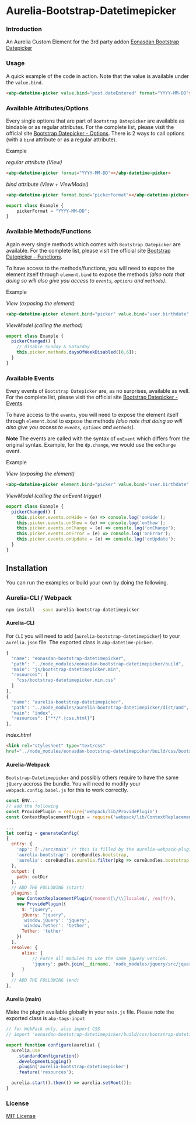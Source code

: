 # Aurelia-Bootstrap-Datetimepicker

### Introduction
An Aurelia Custom Element for the 3rd party addon [Eonasdan Bootstrap Datepicker](https://eonasdan.github.io/bootstrap-datetimepicker/)

### Usage
A quick example of the code in action. Note that the value is available under the `value.bind`.
```html
<abp-datetime-picker value.bind="post.dateEntered" format="YYYY-MM-DD"></abp-datetime-picker>
```

### Available Attributes/Options
Every single options that are part of `Bootstrap Datepicker` are available as bindable or as regular attributes. For the complete list, please visit the official site [Bootstrap Datepicker - Options](http://eonasdan.github.io/bootstrap-datetimepicker/Options/).
There is 2 ways to call options (with a `bind` attribute or as a regular attribute).

Example

_regular attribute (View)_
```html
<abp-datetime-picker format="YYYY-MM-DD"></abp-datetime-picker>
```

_bind attribute (View + ViewModel)_
```html
<abp-datetime-picker format.bind="pickerFormat"></abp-datetime-picker>
```
```javascript
export class Example {
    pickerFormat = "YYYY-MM-DD";
}
```

### Available Methods/Functions
Again every single methods which comes with `Bootstrap Datepicker` are available. For the complete list, please visit the official site [Bootstrap Datepicker - Functions](http://eonasdan.github.io/bootstrap-datetimepicker/Functions/). 

To have access to the methods/functions, you will need to expose the element itself through `element.bind` to expose the methods _(also note that doing so will also give you access to `events`, `options` and `methods`)_. 

Example

_View (exposing the element)_
```html
<abp-datetime-picker element.bind="picker" value.bind="user.birthdate" format="YYYY-MM-DD"></abp-datetime-picker>
```

_ViewModel (calling the method)_
```javascript
export class Example {
  pickerChanged() {
    // disable Sunday & Saturday
    this.picker.methods.daysOfWeekDisabled([0,6]);
  }
}
```

### Available Events
Every events of `Bootstrap Datepicker` are, as no surprises, available as well. For the complete list, please visit the official site [Bootstrap Datepicker - Events](http://eonasdan.github.io/bootstrap-datetimepicker/Events/). 

To have access to the `events`, you will need to expose the element itself through `element.bind` to expose the methods _(also note that doing so will also give you access to `events`, `options` and `methods`)_. 

**Note**
The events are called with the syntax of `onEvent` which differs from the original syntax. Example, for the `dp.change`, we would use the `onChange` event.

Example

_View (exposing the element)_
```html
<abp-datetime-picker element.bind="picker" value.bind="user.birthdate" format="YYYY-MM-DD"></abp-datetime-picker>
```

_ViewModel (calling the onEvent trigger)_
```javascript
export class Example {
  pickerChanged() {
    this.picker.events.onHide = (e) => console.log('onHide');
    this.picker.events.onShow = (e) => console.log('onShow');
    this.picker.events.onChange = (e) => console.log('onChange');
    this.picker.events.onError = (e) => console.log('onError');
    this.picker.events.onUpdate = (e) => console.log('onUpdate');
  }
}
```

## Installation
You can run the examples or build your own by doing the following.

### Aurelia-CLI / Webpack
```bash
npm install --save aurelia-bootstrap-datetimepicker
```
#### Aurelia-CLI
For `CLI` you will need to add (`aurelia-bootstrap-datetimepicker`) to your `aurelia.json` file. The exported class is `abp-datetime-picker`.
```javascript
{
  "name": "eonasdan-bootstrap-datetimepicker",
  "path": "../node_modules/eonasdan-bootstrap-datetimepicker/build",
  "main": "js/bootstrap-datetimepicker.min",
  "resources": [
    "css/bootstrap-datetimepicker.min.css"
  ]
},
{
  "name": "aurelia-bootstrap-datetimepicker",
  "path": "../node_modules/aurelia-bootstrap-datetimepicker/dist/amd",
  "main": "index",
  "resources": ["**/*.{css,html}"]
},
```

_index.html_
```html
<link rel="stylesheet" type="text/css" 
href="../node_modules/eonasdan-bootstrap-datetimepicker/build/css/bootstrap-datetimepicker.min.css">
```

#### Aurelia-Webpack
`Bootstrap-Datetimepicker` and possibly others require to have the same `jQuery` accross the bundle. You will need to modify your `webpack.config.babel.js` for this to work correctly.


```javascript
const ENV...
// add the following 
const ProvidePlugin = require('webpack/lib/ProvidePlugin')
const ContextReplacementPlugin = require('webpack/lib/ContextReplacementPlugin')

...
let config = generateConfig(
{
  entry: {
    'app': ['./src/main' /* this is filled by the aurelia-webpack-plugin */],
    'aurelia-bootstrap': coreBundles.bootstrap,
    'aurelia': coreBundles.aurelia.filter(pkg => coreBundles.bootstrap.indexOf(pkg) === -1)
  },
  output: {
    path: outDir
  },
  // ADD THE FOLLOWING (start)
  plugins: [
    new ContextReplacementPlugin(/moment[\/\\]locale$/, /en|fr/),
    new ProvidePlugin({
      $: "jquery",
      jQuery: "jquery",
      'window.jQuery': 'jquery',
      'window.Tether': 'tether',
      Tether: 'tether'
    })
  ],
  resolve: {
      alias: {
          // Force all modules to use the same jquery version.
          'jquery': path.join(__dirname, 'node_modules/jquery/src/jquery')
      }
  }
  // ADD THE FOLLOWING (end)
},
```

#### Aurelia (main)
Make the plugin available globally in your `main.js` file. Please note the exported class is `abp-tags-input`

```javascript
// for WebPack only, also import CSS 
// import 'eonasdan-bootstrap-datetimepicker/build/css/bootstrap-datetimepicker.min.css';

export function configure(aurelia) {
  aurelia.use
    .standardConfiguration()
    .developmentLogging()
    .plugin('aurelia-bootstrap-datetimepicker')
    .feature('resources');

  aurelia.start().then(() => aurelia.setRoot());
}
```

### License
[MIT License](https://github.com/ghiscoding/Aurelia-Bootstrap-Plugins/blob/master/LICENSE)
